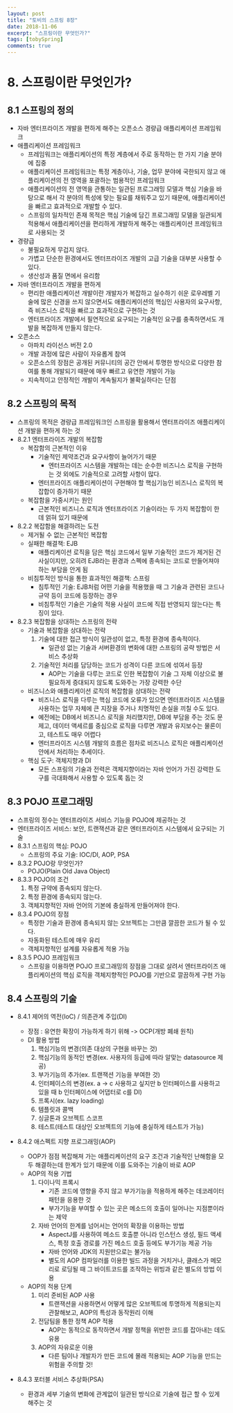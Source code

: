 ```yaml
---
layout: post
title: "토비의 스프링 8장"
date: 2018-11-06
excerpt: "스프링이란 무엇인가?"
tags: [tobySpring]
comments: true
---
```


# 8. 스프링이란 무엇인가?

## 8.1 스프링의 정의

* 자바 엔터프라이즈 개발을 편하게 해주는 오픈소스 경량급 애플리케이션 프레임워크
* 애플리케이션 프레임워크
	* 프레임워크는 애플리케이션의 특정 계층에서 주로 동작하는 한 가지 기술 분야에 집중
	* 애플리케이션 프레임워크는 특정 계층이나, 기술, 업무 분야에 국한되지 않고 애플리케이션의 전 영역을 포괄하는 범용적인 프레임워크
	* 애플리케이션의 전 영역을 관통하는 일관된 프로그래밍 모델과 핵심 기술을 바탕으로 해서 각 분야의 특성에 맞는 필요를 채워주고 있기 때문에, 애플리케이션을 빠르고 효과적으로 개발할 수 있다.
	* 스프링의 일차적인 존재 목적은 핵심 기술에 담긴 프로그래밍 모델을 일관되게 적용해서 애플리케이션을 편리하게 개발하게 해주는 애플리케이션 프레임워크로 사용되는 것
* 경량급
	* 불필요하게 무겁지 않다.
	* 가볍고 단순한 환경에서도 엔터프라이즈 개발의 고급 기술을 대부분 사용할 수 있다.
	* 생산성과 품질 면에서 유리함
* 자바 엔터프라이즈 개발을 편하게
	* 편리한 애플리케이션 개발이란 개발자가 복잡하고 실수하기 쉬운 로우레벨 기술에 많은 신경을 쓰지 않으면서도 애플리케이션의 핵심인 사용자의 요구사항, 즉 비즈니스 로직을 빠르고 효과적으로 구현하는 것
	* 엔터프라이즈 개발에서 필연적으로 요구되는 기술적인 요구를 충족하면서도 개발을 복잡하게 만들지 않는다.
* 오픈소스
	* 아파치 라이선스 버전 2.0
	* 개발 과정에 많은 사람이 자유롭게 참여
	* 오픈소스의 장점은 공개된 커뮤니티의 공간 안에서 투명한 방식으로 다양한 참여를 통해 개발되기 때문에 매우 빠르고 유연한 개발이 가능
	* 지속적이고 안정적인 개발이 계속될지가 불확실하다는 단점

## 8.2 스프링의 목적

* 스프링의 목적은 경량급 프레임워크인 스프링을 활용해서 엔터프라이즈 애플리케이션 개발을 편하게 하는 것
* 8.2.1 엔터프라이즈 개발의 복잡함
	* 복잡함의 근본적인 이유
		* 기술적인 제약조건과 요구사항이 늘어가기 때문
			* 엔터프라이즈 시스템을 개발하는 데는 순수한 비즈니스 로직을 구현하는 것 외에도 기술적으로 고려할 사항이 많다.
		* 엔터프라이즈 애플리케이션이 구현해야 할 핵심기능인 비즈니스 로직의 복잡합이 증가하기 때문
	* 복잡함을 가중시키는 원인
		* 근본적인 비즈니스 로직과 엔터프라이즈 기술이라는 두 가지 복잡함이 한 데 얽혀 있기 때문에
* 8.2.2 복잡함을 해결하려는 도전
	* 제거될 수 없는 근본적인 복잡함
	* 실패한 해결책: EJB
		* 애플리케이션 로직을 담은 핵심 코드에서 일부 기술적인 코드가 제거된 건 사실이지만, 오히려 EJB라는 환경과 스펙에 종속되는 코드로 만들어져야 하는 부담을 안게 됨
	* 비침투적인 방식을 통한 효과적인 해결책: 스프링
		* 침투적인 기술: EJB처럼 어떤 기술을 적용했을 때 그 기술과 관련된 코드나 규약 등이 코드에 등장하는 경우
		* 비침투적인 기술은 기술의 적용 사실이 코드에 직접 반영되지 않는다는 특징이 있다.
* 8.2.3 복잡함을 상대하는 스프링의 전략
	* 기술과 복잡함을 상대하는 전략
		1. 기술에 대한 접근 방식이 일관성이 없고, 특정 환경에 종속적이다.
			* 일관성 없는 기술과 서버환경의 변화에 대한 스프링의 공략 방법은 서비스 추상화
		2. 기술적인 처리를 담당하는 코드가 성격이 다른 코드에 섞여서 등장
			* AOP는 기술을 다루는 코드로 인한 복잡함이 기술 그 자체 이상으로 불필요하게 증대되지 않도록 도와주는 가장 강력한 수단
	* 비즈니스와 애플리케이션 로직의 복잡함을 상대하는 전략
		* 비즈니스 로직을 다루는 핵심 코드에 오류가 있으면 엔터프라이즈 시스템을 사용하는 업무 자체에 큰 지장을 주거나 치명적인 손실을 끼칠 수도 있다.
		* 예전에는 DB에서 비즈니스 로직을 처리했지만, DB에 부담을 주는 것도 문제고, 데이터 액세르를 중심으로 로직을 다루면 개발과 유지보수는 물론이고, 테스트도 매우 어렵다
		* 엔터프라이즈 시스템 개발의 흐름은 점차로 비즈니스 로직은 애플리케이션 안에서 처리하는 추세이다.
	* 핵심 도구: 객체지향과 DI
		* 모든 스프링의 기술과 전력은 객체지향이라는 자바 언어가 가진 강력한 도구를 극대화해서 사용할 수 있도록 돕는 것

## 8.3 POJO 프로그래밍

* 스프링의 정수는 엔터프라이즈 서비스 기능을 POJO에 제공하는 것
* 엔터프라이즈 서비스: 보안, 트랜잭션과 같은 엔터프라이즈 시스템에서 요구되는 기술
* 8.3.1 스프링의 핵심: POJO
	* 스프링의 주요 기술: IOC/DI, AOP, PSA
* 8.3.2 POJO랑 무엇인가?
	* POJO(Plain Old Java Object)
* 8.3.3 POJO의 조건
	1. 특정 규약에 종속되지 않는다.
	2. 특정 환경에 종속되지 않는다.
	3. 객체지향적인 자바 언어의 기본에 충실하게 만들어져야 한다.
* 8.3.4 POJO의 장점
	* 특정한 기술과 환경에 종속되지 않는 오브젝트는 그만큼 깔끔한 코드가 될 수 있다.
	* 자동화된 테스트에 매우 유리
	* 객체지향적인 설계를 자유롭게 적용 가능
* 8.3.5 POJO 프레임워크
	* 스프링을 이용하면 POJO 프로그래밍의 장점을 그대로 살려서 엔터프라이즈 애플리케이션의 핵심 로직을 객체지향적인 POJO를 기반으로 깔끔하게 구현 가능

## 8.4 스프링의 기술

* 8.4.1 제어의 역전(IoC) / 의존관계 주입(DI)
	* 장점 : 유연한 확장이 가능하게 하기 위해 -> OCP(개방 폐쇄 원칙)
	* DI 활용 방법
		1. 핵심기능의 변경(의존 대상의 구현을 바꾸는 것)
		2. 핵심기능의 동적인 변경(ex. 사용자의 등급에 따라 알맞는 datasource 제공)
		3. 부가기능의 추가(ex. 트랜잭션 기능을 부여한 것)
		4. 인터페이스의 변경(ex. a -> c 사용하고 싶지만 b 인터페이스를 사용하고 있을 때 b 인터페이스에 어댑터로 c를 DI)
		5. 프록시(ex. lazy loading)
		6. 템플릿과 콜백
		7. 싱글톤과 오브젝트 스코프
		8. 테스트(테스트 대상인 오브젝트의 기능에 충실하게 테스트가 가능)
* 8.4.2 애스펙트 지향 프로그래밍(AOP)
	* OOP가 점점 복잡해져 가는 애플리케이션의 요구 조건과 기술적인 난해함을 모두 해결하는데 한계가 있기 때문에 이를 도와주는 기술이 바로 AOP
	* AOP의 적용 기법
		1. 다이나믹 프록시
			* 기존 코드에 영향을 주지 않고 부가기능을 적용하게 해주는 데코레이터 패턴을 응용한 것
			* 부가기능을 부여할 수 있는 곳은 메소드의 호출이 일어나는 지점뿐이라는 제약
		2. 자바 언어의 한계를 넘어서는 언어의 확장을 이용하는 방법
			* AspectJ를 사용하여 메소드 호출뿐 아니라 인스턴스 생성, 필드 액세스, 특정 호출 경로를 가진 메소드 호출 등에도 부가기능 제공 가능
			* 자바 언어와 JDK의 지원만으로는 불가능
			* 별도의 AOP 컴파일러를 이용한 빌드 과정을 거치거나, 클래스가 메모리로 로딩될 때 그 바이트코드를 조작하는 위빙과 같은 별도의 방법 이용
	* AOP의 적용 단계
		1. 미리 준비된 AOP 사용
			* 트랜잭션을 사용하면서 어떻게 많은 오브젝트에 투명하게 적용되는지 관찰해보고, AOP의 특성과 동작원리 이해
		2. 전담팀을 통한 정책 AOP 적용
			* AOP는 동적으로 동작하면서 개발 정책을 위반한 코드를 잡아내는 데도 유용
		3. AOP의 자유로운 이용
			* 다른 팀이나 개발자가 만든 코드에 몰래 적용되는 AOP 기능을 만드는 위험을 주의할 것!

* 8.4.3 포터블 서비스 추상화(PSA)
	* 환경과 세부 기술의 변화에 관계없이 일관된 방식으로 기술에 접근 할 수 있게 해주는 것
	